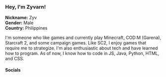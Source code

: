 ### Hey, I'm Zyvarn!
**Nickname:** Zyv  
**Gender:** Male  
**Country:** Philippines

I'm someone who like games and currently play Minecraft, COD:M (Garena), Starcraft 2, and some campaign games. Like SC2, I enjoy games that require me to strategize. I'm also enthusiastic about tech and have learned how to program. As of now, I know how to code in JS, Java, Python, HTML, and CSS.

#### Socials
